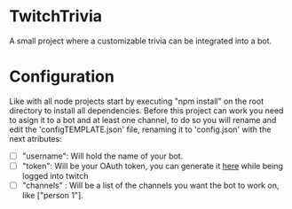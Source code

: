 # TwitchTrivia
 A small project where a customizable trivia can be integrated into a bot.

# Configuration 
Like with all node projects start by executing "npm install" on the root directory to install all dependencies.
Before this project can work you need to asign it to a bot and at least one channel, to do so you will rename and edit the 'configTEMPLATE.json' file, renaming it to 'config.json' with the next atributes:

- [ ] "username": Will hold the name of your bot.
- [ ] "token": Will be your OAuth token, you can generate it [here](https://twitchapps.com/tmi/) while being logged into twitch
- [ ]  "channels" : Will be a list of the channels you want the bot to work on, like ["person 1"].
